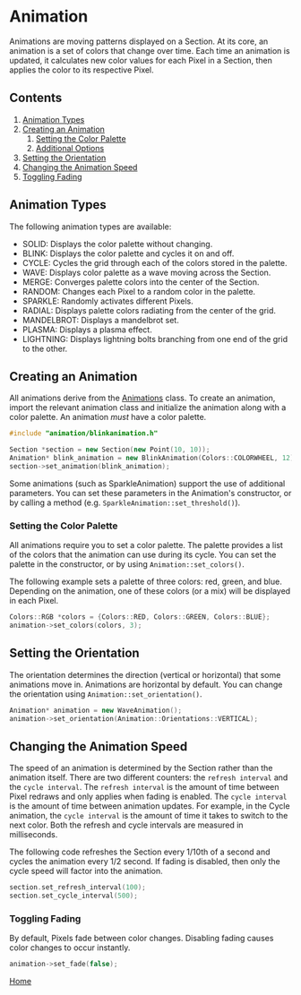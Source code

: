 # Animation
Animations are moving patterns displayed on a Section. At its core, an animation is a set of colors that change over time. Each time an animation is updated, it calculates new color values for each Pixel in a Section, then applies the color to its respective Pixel.

## Contents
1. [Animation Types](#animation-types)
2. [Creating an Animation](#creating-an-animation)
	1. [Setting the Color Palette](#setting-the-color-palette)
	2. [Additional Options](#additional-options)
3. [Setting the Orientation](#setting-the-orientation)
4. [Changing the Animation Speed](#changing-the-animation-speed)
5. [Toggling Fading](#toggling-fading)

## Animation Types
The following animation types are available:
* SOLID: Displays the color palette without changing.
* BLINK: Displays the color palette and cycles it on and off.
* CYCLE: Cycles the grid through each of the colors stored in the palette.
* WAVE: Displays color palette as a wave moving across the Section.
* MERGE: Converges palette colors into the center of the Section.
* RANDOM: Changes each Pixel to a random color in the palette.
* SPARKLE: Randomly activates different Pixels.
* RADIAL: Displays palette colors radiating from the center of the grid.
* MANDELBROT: Displays a mandelbrot set.
* PLASMA: Displays a plasma effect.
* LIGHTNING: Displays lightning bolts branching from one end of the grid to the other.

## Creating an Animation
All animations derive from the [Animations](src/animation/animation.h) class. To create an animation, import the relevant animation class and initialize the animation along with a color palette. An animation _must_ have a color palette.

```c++
#include "animation/blinkanimation.h"

Section *section = new Section(new Point(10, 10));
Animation* blink_animation = new BlinkAnimation(Colors::COLORWHEEL, 12);
section->set_animation(blink_animation);
``` 

Some animations (such as SparkleAnimation) support the use of additional parameters. You can set these parameters in the Animation's constructor, or by calling a method (e.g. `SparkleAnimation::set_threshold()`).


### Setting the Color Palette
All animations require you to set a color palette. The palette provides a list of the colors that the animation can use during its cycle. You can set the palette in the constructor, or by using `Animation::set_colors()`.

The following example sets a palette of three colors: red, green, and blue. Depending on the animation, one of these colors (or a mix) will be displayed in each Pixel.
```c++
Colors::RGB *colors = {Colors::RED, Colors::GREEN, Colors::BLUE};
animation->set_colors(colors, 3);
```

## Setting the Orientation
The orientation determines the direction (vertical or horizontal) that some animations move in. Animations are horizontal by default. You can change the orientation using `Animation::set_orientation()`.

```c++
Animation* animation = new WaveAnimation();
animation->set_orientation(Animation::Orientations::VERTICAL);
```

## Changing the Animation Speed
The speed of an animation is determined by the Section rather than the animation itself. There are two different counters: the `refresh interval` and the `cycle interval`. The `refresh interval` is the amount of time between Pixel redraws and only applies when fading is enabled. The `cycle interval` is the amount of time between animation updates. For example, in the Cycle animation, the `cycle interval` is the amount of time it takes to switch to the next color.  Both the refresh and cycle intervals are measured in milliseconds.

The following code refreshes the Section every 1/10th of a second and cycles the animation every 1/2 second. If fading is disabled, then only the cycle speed will factor into the animation.
```c++
section.set_refresh_interval(100);
section.set_cycle_interval(500);
```

### Toggling Fading
By default, Pixels fade between color changes. Disabling fading causes color changes to occur instantly.
```c++
animation->set_fade(false);
```

[Home](README.md)

